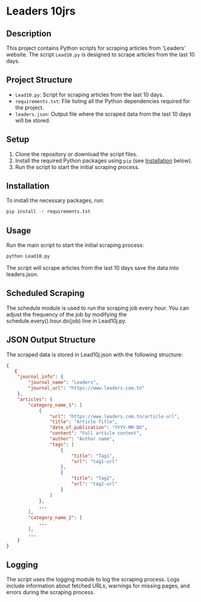 
# Leaders 10jrs

## Description 
This project contains Python scripts for scraping articles from 'Leaders' website. The script `Lead10.py` is designed to scrape articles from the last 10 days.

## Project Structure
- `Lead10.py`: Script for scraping articles from the last 10 days.
- `requirements.txt`: File listing all the Python dependencies required for the project.
- `leaders.json`: Output file where the scraped data from the last 10 days will be stored.

## Setup
1. Clone the repository or download the script files.
2. Install the required Python packages using `pip` (see [Installation](#installation) below).
3. Run the script to start the initial scraping process.

## Installation
To install the necessary packages, run:

```sh
pip install -r requirements.txt
```
## Usage
Run the main script to start the initial scraping process:
```bash
python Lead10.py
```
The script will scrape articles from the last 10 days save the data into leaders.json. 

## Scheduled Scraping
The schedule module is used to run the scraping job every hour. You can adjust the frequency of the job by modifying the schedule.every().hour.do(job) line in Lead10j.py.

## JSON Output Structure
The scraped data is stored in Lead10j.json with the following structure:
```json
{
   {
    "journal_info": {
        "journal_name": "Leaders",
        "journal_url": "https://www.leaders.com.tn"
    },
    "articles": {
        "category_name_1": [
            {
                "url": "https://www.leaders.com.tn/article-url",
                "title": "Article Title",
                "date_of_publication": "YYYY-MM-DD",
                "content": "Full article content",
                "author": "Author name",
                "tags": [
                    {
                        "title": "Tag1",
                        "url": "tag1-url"
                    },
                    {
                        "title": "Tag2",
                        "url": "tag2-url"
                    }
                ]
            },
            ...
        ],
        "category_name_2": [
            ...
        ],
        ...
    }
}

```
## Logging
The script uses the logging module to log the scraping process. Logs include information about fetched URLs, warnings for missing pages, and errors during the scraping process.





